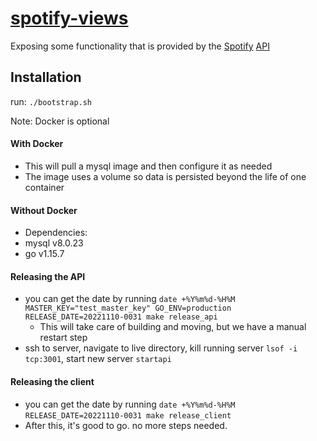 # [spotify-views](http://www.spotify-views.com)
Exposing some functionality that is provided by the [Spotify](https://www.spotify.com/us/) [API](https://developer.spotify.com/documentation/web-api/)

## Installation
run: `./bootstrap.sh`

Note: Docker is optional
#### With Docker
- This will pull a mysql image and then configure it as needed
- The image uses a volume so data is persisted beyond the life of one container

#### Without Docker
- Dependencies:
- mysql v8.0.23
- go v1.15.7

#### Releasing the API
- you can get the date by running `date +%Y%m%d-%H%M`
`MASTER_KEY="test_master_key" GO_ENV=production RELEASE_DATE=20221110-0031 make release_api`
    - This will take care of building and moving, but we have a manual restart step
- ssh to server, navigate to live directory, kill running server `lsof -i tcp:3001`, start new server `startapi`

#### Releasing the client
- you can get the date by running `date +%Y%m%d-%H%M`
`RELEASE_DATE=20221110-0031 make release_client`
- After this, it's good to go. no more steps needed.